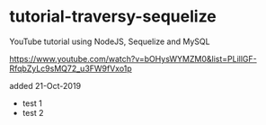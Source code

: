# tutorial-traversy-sequelize
YouTube tutorial using NodeJS, Sequelize and MySQL

https://www.youtube.com/watch?v=bOHysWYMZM0&list=PLillGF-RfqbZyLc9sMQ72_u3FW9fVxo1p

added 21-Oct-2019
+ test 1
+ test 2
